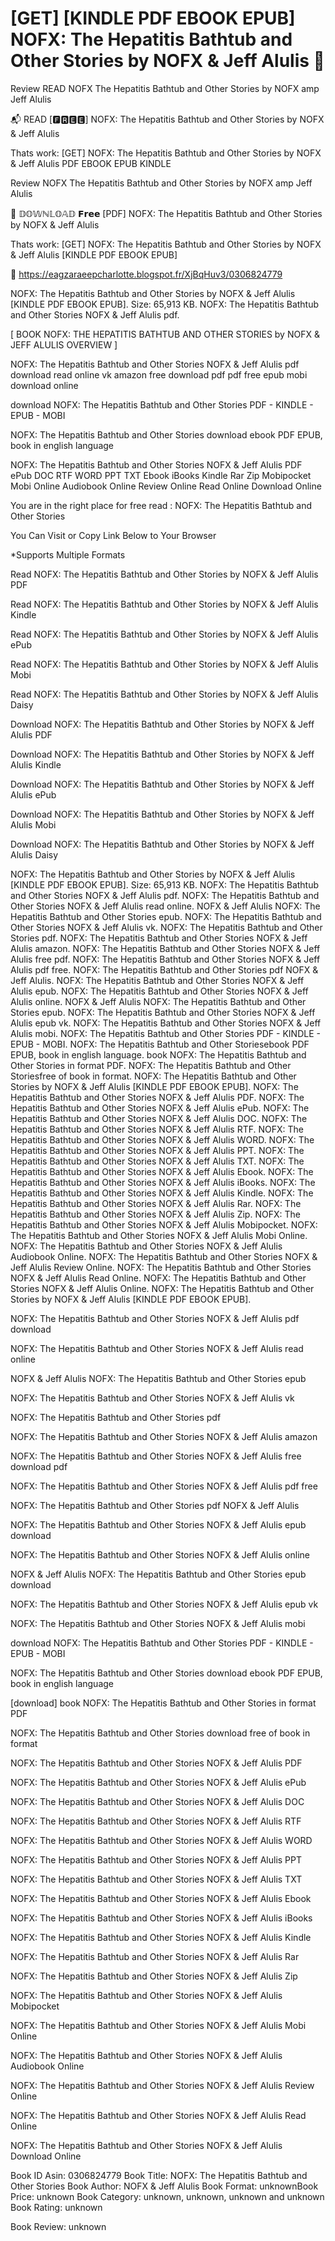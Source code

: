 # [GET] [KINDLE PDF EBOOK EPUB] NOFX: The Hepatitis Bathtub and Other Stories by  NOFX &  Jeff Alulis 💝
Review READ NOFX The Hepatitis Bathtub and Other Stories by NOFX amp Jeff Alulis

📬 READ [🅵🆁🅴🅴] NOFX: The Hepatitis Bathtub and Other Stories by NOFX & Jeff Alulis

Thats work: [GET] NOFX: The Hepatitis Bathtub and Other Stories by NOFX & Jeff Alulis PDF EBOOK EPUB KINDLE


Review NOFX The Hepatitis Bathtub and Other Stories by NOFX amp Jeff Alulis

💝 𝔻𝕆𝕎ℕ𝕃𝕆𝔸𝔻 𝗙𝗿𝗲𝗲 [PDF] NOFX: The Hepatitis Bathtub and Other Stories by NOFX & Jeff Alulis

Thats work: [GET] NOFX: The Hepatitis Bathtub and Other Stories by NOFX & Jeff Alulis [KINDLE PDF EBOOK EPUB]



👋 https://eagzaraeepcharlotte.blogspot.fr/XjBqHuv3/0306824779



NOFX: The Hepatitis Bathtub and Other Stories by NOFX & Jeff Alulis [KINDLE PDF EBOOK EPUB]. Size: 65,913 KB. NOFX: The Hepatitis Bathtub and Other Stories NOFX & Jeff Alulis pdf.

[ BOOK NOFX: THE HEPATITIS BATHTUB AND OTHER STORIES by NOFX & JEFF ALULIS OVERVIEW ]

NOFX: The Hepatitis Bathtub and Other Stories NOFX & Jeff Alulis pdf download read online vk amazon free download pdf pdf free epub mobi download online

download NOFX: The Hepatitis Bathtub and Other Stories PDF - KINDLE - EPUB - MOBI

NOFX: The Hepatitis Bathtub and Other Stories download ebook PDF EPUB, book in english language

NOFX: The Hepatitis Bathtub and Other Stories NOFX & Jeff Alulis PDF ePub DOC RTF WORD PPT TXT Ebook iBooks Kindle Rar Zip Mobipocket Mobi Online Audiobook Online Review Online Read Online Download Online

You are in the right place for free read : NOFX: The Hepatitis Bathtub and Other Stories

You Can Visit or Copy Link Below to Your Browser

*Supports Multiple Formats

Read NOFX: The Hepatitis Bathtub and Other Stories by NOFX & Jeff Alulis PDF

Read NOFX: The Hepatitis Bathtub and Other Stories by NOFX & Jeff Alulis Kindle

Read NOFX: The Hepatitis Bathtub and Other Stories by NOFX & Jeff Alulis ePub

Read NOFX: The Hepatitis Bathtub and Other Stories by NOFX & Jeff Alulis Mobi

Read NOFX: The Hepatitis Bathtub and Other Stories by NOFX & Jeff Alulis Daisy

Download NOFX: The Hepatitis Bathtub and Other Stories by NOFX & Jeff Alulis PDF

Download NOFX: The Hepatitis Bathtub and Other Stories by NOFX & Jeff Alulis Kindle

Download NOFX: The Hepatitis Bathtub and Other Stories by NOFX & Jeff Alulis ePub

Download NOFX: The Hepatitis Bathtub and Other Stories by NOFX & Jeff Alulis Mobi

Download NOFX: The Hepatitis Bathtub and Other Stories by NOFX & Jeff Alulis Daisy

NOFX: The Hepatitis Bathtub and Other Stories by NOFX & Jeff Alulis [KINDLE PDF EBOOK EPUB]. Size: 65,913 KB. NOFX: The Hepatitis Bathtub and Other Stories NOFX & Jeff Alulis pdf. NOFX: The Hepatitis Bathtub and Other Stories NOFX & Jeff Alulis read online. NOFX & Jeff Alulis NOFX: The Hepatitis Bathtub and Other Stories epub. NOFX: The Hepatitis Bathtub and Other Stories NOFX & Jeff Alulis vk. NOFX: The Hepatitis Bathtub and Other Stories pdf. NOFX: The Hepatitis Bathtub and Other Stories NOFX & Jeff Alulis amazon. NOFX: The Hepatitis Bathtub and Other Stories NOFX & Jeff Alulis free pdf. NOFX: The Hepatitis Bathtub and Other Stories NOFX & Jeff Alulis pdf free. NOFX: The Hepatitis Bathtub and Other Stories pdf NOFX & Jeff Alulis. NOFX: The Hepatitis Bathtub and Other Stories NOFX & Jeff Alulis epub. NOFX: The Hepatitis Bathtub and Other Stories NOFX & Jeff Alulis online. NOFX & Jeff Alulis NOFX: The Hepatitis Bathtub and Other Stories epub. NOFX: The Hepatitis Bathtub and Other Stories NOFX & Jeff Alulis epub vk. NOFX: The Hepatitis Bathtub and Other Stories NOFX & Jeff Alulis mobi. NOFX: The Hepatitis Bathtub and Other Stories PDF - KINDLE - EPUB - MOBI. NOFX: The Hepatitis Bathtub and Other Storiesebook PDF EPUB, book in english language. book NOFX: The Hepatitis Bathtub and Other Stories in format PDF. NOFX: The Hepatitis Bathtub and Other Storiesfree of book in format. NOFX: The Hepatitis Bathtub and Other Stories by NOFX & Jeff Alulis [KINDLE PDF EBOOK EPUB]. NOFX: The Hepatitis Bathtub and Other Stories NOFX & Jeff Alulis PDF. NOFX: The Hepatitis Bathtub and Other Stories NOFX & Jeff Alulis ePub. NOFX: The Hepatitis Bathtub and Other Stories NOFX & Jeff Alulis DOC. NOFX: The Hepatitis Bathtub and Other Stories NOFX & Jeff Alulis RTF. NOFX: The Hepatitis Bathtub and Other Stories NOFX & Jeff Alulis WORD. NOFX: The Hepatitis Bathtub and Other Stories NOFX & Jeff Alulis PPT. NOFX: The Hepatitis Bathtub and Other Stories NOFX & Jeff Alulis TXT. NOFX: The Hepatitis Bathtub and Other Stories NOFX & Jeff Alulis Ebook. NOFX: The Hepatitis Bathtub and Other Stories NOFX & Jeff Alulis iBooks. NOFX: The Hepatitis Bathtub and Other Stories NOFX & Jeff Alulis Kindle. NOFX: The Hepatitis Bathtub and Other Stories NOFX & Jeff Alulis Rar. NOFX: The Hepatitis Bathtub and Other Stories NOFX & Jeff Alulis Zip. NOFX: The Hepatitis Bathtub and Other Stories NOFX & Jeff Alulis Mobipocket. NOFX: The Hepatitis Bathtub and Other Stories NOFX & Jeff Alulis Mobi Online. NOFX: The Hepatitis Bathtub and Other Stories NOFX & Jeff Alulis Audiobook Online. NOFX: The Hepatitis Bathtub and Other Stories NOFX & Jeff Alulis Review Online. NOFX: The Hepatitis Bathtub and Other Stories NOFX & Jeff Alulis Read Online. NOFX: The Hepatitis Bathtub and Other Stories NOFX & Jeff Alulis Online. NOFX: The Hepatitis Bathtub and Other Stories by NOFX & Jeff Alulis [KINDLE PDF EBOOK EPUB].

NOFX: The Hepatitis Bathtub and Other Stories NOFX & Jeff Alulis pdf download

NOFX: The Hepatitis Bathtub and Other Stories NOFX & Jeff Alulis read online

NOFX & Jeff Alulis NOFX: The Hepatitis Bathtub and Other Stories epub

NOFX: The Hepatitis Bathtub and Other Stories NOFX & Jeff Alulis vk

NOFX: The Hepatitis Bathtub and Other Stories pdf

NOFX: The Hepatitis Bathtub and Other Stories NOFX & Jeff Alulis amazon

NOFX: The Hepatitis Bathtub and Other Stories NOFX & Jeff Alulis free download pdf

NOFX: The Hepatitis Bathtub and Other Stories NOFX & Jeff Alulis pdf free

NOFX: The Hepatitis Bathtub and Other Stories pdf NOFX & Jeff Alulis

NOFX: The Hepatitis Bathtub and Other Stories NOFX & Jeff Alulis epub download

NOFX: The Hepatitis Bathtub and Other Stories NOFX & Jeff Alulis online

NOFX & Jeff Alulis NOFX: The Hepatitis Bathtub and Other Stories epub download

NOFX: The Hepatitis Bathtub and Other Stories NOFX & Jeff Alulis epub vk

NOFX: The Hepatitis Bathtub and Other Stories NOFX & Jeff Alulis mobi

download NOFX: The Hepatitis Bathtub and Other Stories PDF - KINDLE - EPUB - MOBI

NOFX: The Hepatitis Bathtub and Other Stories download ebook PDF EPUB, book in english language

[download] book NOFX: The Hepatitis Bathtub and Other Stories in format PDF

NOFX: The Hepatitis Bathtub and Other Stories download free of book in format

NOFX: The Hepatitis Bathtub and Other Stories NOFX & Jeff Alulis PDF

NOFX: The Hepatitis Bathtub and Other Stories NOFX & Jeff Alulis ePub

NOFX: The Hepatitis Bathtub and Other Stories NOFX & Jeff Alulis DOC

NOFX: The Hepatitis Bathtub and Other Stories NOFX & Jeff Alulis RTF

NOFX: The Hepatitis Bathtub and Other Stories NOFX & Jeff Alulis WORD

NOFX: The Hepatitis Bathtub and Other Stories NOFX & Jeff Alulis PPT

NOFX: The Hepatitis Bathtub and Other Stories NOFX & Jeff Alulis TXT

NOFX: The Hepatitis Bathtub and Other Stories NOFX & Jeff Alulis Ebook

NOFX: The Hepatitis Bathtub and Other Stories NOFX & Jeff Alulis iBooks

NOFX: The Hepatitis Bathtub and Other Stories NOFX & Jeff Alulis Kindle

NOFX: The Hepatitis Bathtub and Other Stories NOFX & Jeff Alulis Rar

NOFX: The Hepatitis Bathtub and Other Stories NOFX & Jeff Alulis Zip

NOFX: The Hepatitis Bathtub and Other Stories NOFX & Jeff Alulis Mobipocket

NOFX: The Hepatitis Bathtub and Other Stories NOFX & Jeff Alulis Mobi Online

NOFX: The Hepatitis Bathtub and Other Stories NOFX & Jeff Alulis Audiobook Online

NOFX: The Hepatitis Bathtub and Other Stories NOFX & Jeff Alulis Review Online

NOFX: The Hepatitis Bathtub and Other Stories NOFX & Jeff Alulis Read Online

NOFX: The Hepatitis Bathtub and Other Stories NOFX & Jeff Alulis Download Online

Book ID Asin: 0306824779
Book Title: NOFX: The Hepatitis Bathtub and Other Stories
Book Author: NOFX & Jeff Alulis
Book Format: unknownBook Price: unknown
Book Category: unknown, unknown, unknown and unknown
Book Rating: unknown

Book Review: unknown
